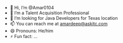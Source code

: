 - 👋 Hi, I’m @Amar0104
- 👀 I’m a Talent Acquisition Professional
- 💞️ I’m looking for Java Developers for Texas location
- 📫 You can reach me at amardeep@askitc.com
- 😄 Pronouns: He/him
- ⚡ Fun fact: ...

<!---
Amar0104/Amar0104 is a ✨ special ✨ repository because its `README.md` (this file) appears on your GitHub profile.
You can click the Preview link to take a look at your changes.
--->
